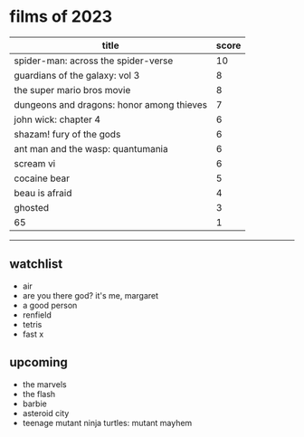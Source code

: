 # films of 2023

|title                                       |score|
|--------------------------------------------|-----|
|spider-man: across the spider-verse         |10   |
|guardians of the galaxy: vol 3              |8    |
|the super mario bros movie                  |8    |
|dungeons and dragons: honor among thieves   |7    |
|john wick: chapter 4                        |6    |
|shazam! fury of the gods                    |6    |
|ant man and the wasp: quantumania           |6    |
|scream vi                                   |6    |
|cocaine bear                                |5    |
|beau is afraid                              |4    |
|ghosted                                     |3    |
|65                                          |1    |

---

## watchlist

- air
- are you there god? it's me, margaret
- a good person
- renfield
- tetris
- fast x

## upcoming

- the marvels
- the flash
- barbie
- asteroid city
- teenage mutant ninja turtles: mutant mayhem
